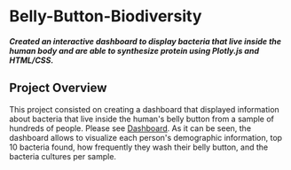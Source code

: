 # Belly-Button-Biodiversity
#### *Created an interactive dashboard to display bacteria that live inside the human body and are able to synthesize protein using Plotly.js and HTML/CSS.*

## Project Overview
This project consisted on creating a dashboard that displayed information about bacteria that live inside the human's belly button from a sample of hundreds of people. Please see [Dashboard](https://nicoserrano.github.io/Belly-Button-Biodiversity/). As it can be seen, the dashboard allows to visualize each person's demographic information, top 10 bacteria found, how frequently they wash their belly button, and the bacteria cultures per sample. 


